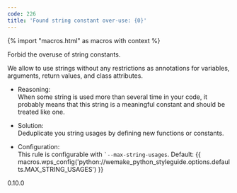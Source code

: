 ```yaml
---
code: 226
title: 'Found string constant over-use: {0}'
---
```


{% import "macros.html" as macros with context %}

Forbid the overuse of string constants.

We allow to use strings without any restrictions as annotations for
variables, arguments, return values, and class attributes.

  - Reasoning:  
    When some string is used more than several time in your code, it
    probably means that this string is a meaningful constant and should
    be treated like one.

  - Solution:  
    Deduplicate you string usages by defining new functions or
    constants.

  - Configuration:  
    This rule is configurable with `` `--max-string-usages ``. Default:
    {{ macros.wps_config('python://wemake_python_styleguide.options.defaults.MAX_STRING_USAGES') }}

<div class="versionadded">

0.10.0

</div>